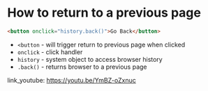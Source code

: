 # How to return to a previous page

```html
<button onclick="history.back()">Go Back</button>
```

- `<button` - will trigger return to previous page when clicked
- `onclick` - click handler
- `history` - system object to access browser history
- `.back()` - returns browser to a previous page


link_youtube: https://youtu.be/YmBZ-oZxnuc
